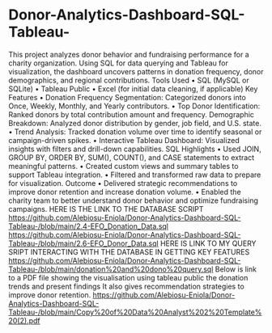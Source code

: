 # Donor-Analytics-Dashboard-SQL-Tableau-
This project analyzes donor behavior and fundraising performance for a charity organization. Using SQL for data querying and Tableau for visualization, the dashboard uncovers patterns in donation frequency, donor demographics, and regional contributions.
  Tools Used
• 	SQL (MySQL or SQLite)
• 	Tableau Public
• 	Excel (for initial data cleaning, if applicable)
  Key Features
• 	Donation Frequency Segmentation: Categorized donors into Once, Weekly, Monthly, and Yearly contributors.
• 	Top Donor Identification: Ranked donors by total contribution amount and frequency.
	Demographic Breakdown: Analyzed donor distribution by gender, job field, and U.S. state.
• 	Trend Analysis: Tracked donation volume over time to identify seasonal or campaign-driven spikes.
• 	Interactive Tableau Dashboard: Visualized insights with filters and drill-down capabilities.
  SQL Highlights
• 	Used JOIN, GROUP BY, ORDER BY, SUM(), COUNT(), and CASE statements to extract meaningful patterns.
• 	Created custom views and summary tables to support Tableau integration.
• 	Filtered and transformed raw data to prepare for visualization.
  Outcome
• 	Delivered strategic recommendations to improve donor retention and increase donation volume.
• 	Enabled the charity team to better understand donor behavior and optimize fundraising campaigns.
HERE IS THE LINK TO THE DATABASE SCRIPT
https://github.com/Alebiosu-Eniola/Donor-Analytics-Dashboard-SQL-Tableau-/blob/main/2.4-EFO_Donation_Data.sql
https://github.com/Alebiosu-Eniola/Donor-Analytics-Dashboard-SQL-Tableau-/blob/main/2.6-EFO_Donor_Data.sql
HERE IS LINK TO MY QUERY SRIPT INTERACTING WITH THE DATABASE IN GETTING KEY FEATURES
https://github.com/Alebiosu-Eniola/Donor-Analytics-Dashboard-SQL-Tableau-/blob/main/donation%20and%20dono%20query.sql
Below is link to a PDF file showing the visualisation using tableau public the donation trends and present findings 
It also gives recommendation strategies to improve donor retention.
https://github.com/Alebiosu-Eniola/Donor-Analytics-Dashboard-SQL-Tableau-/blob/main/Copy%20of%20Data%20Analyst%202%20Template%20(2).pdf
